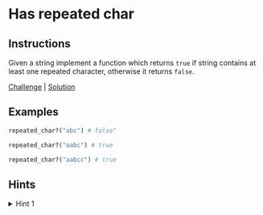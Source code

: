 # Has repeated char

## Instructions

Given a string implement a function which returns `true` if string contains at least one repeated character, otherwise
it returns `false`.

[Challenge](challenge_spec.rb) | [Solution](solution.rb)

## Examples

```ruby
repeated_char?("abc") # false"

repeated_char?("aabc") # true

repeated_char?("aabcc") # true
```

## Hints

<details>
<summary>Hint 1</summary>
Use frequency counter.
</details>
